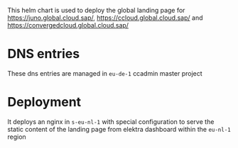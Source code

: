 This helm chart is used to deploy the global landing page for https://juno.global.cloud.sap/, https://ccloud.global.cloud.sap/ and https://convergedcloud.global.cloud.sap/

# DNS entries

These dns entries are managed in `eu-de-1` ccadmin master project

# Deployment

It deploys an nginx in `s-eu-nl-1` with special configuration to serve the static content of the landing page from elektra dashboard within the `eu-nl-1` region
